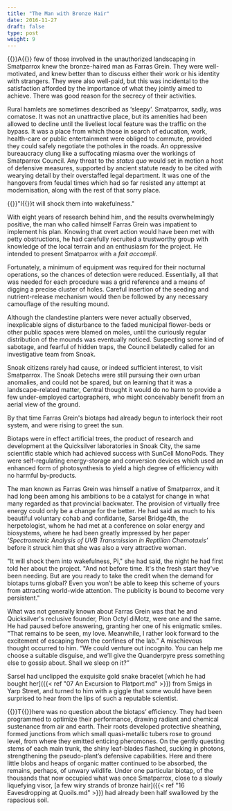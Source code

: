 ```yaml
---
title: "The Man with Bronze Hair"
date: 2016-11-27
draft: false
type: post
weight: 9
---
```


{{<glyph>}}A{{</glyph>}} few of those involved in the unauthorized landscaping in Smatparrox knew the bronze-haired man as Farras Grein. They were well-motivated, and knew better than to discuss either their work or his identity with strangers. They were also well-paid, but this was incidental to the satisfaction afforded by the importance of what they jointly aimed to achieve. There was good reason for the secrecy of their activities.

Rural hamlets are sometimes described as ‘sleepy’. Smatparrox, sadly, was comatose. It was not an unattractive place, but its amenities had been allowed to decline until the liveliest local feature was the traffic on the bypass. It was a place from which those in search of education, work, health-care or public entertainment were obliged to commute, provided they could safely negotiate the potholes in the roads. An oppressive bureaucracy clung like a suffocating miasma over the workings of Smatparrox Council. Any threat to the *status quo* would set in motion a host of defensive measures, supported by ancient statute ready to be cited with wearying detail by their overstaffed legal department. It was one of the hangovers from feudal times which had so far resisted any attempt at modernisation, along with the rest of that sorry place.



{{<glyph>}}"I{{</glyph>}}t will shock them into wakefulness."

With eight years of research behind him, and the results overwhelmingly positive, the man who called himself Farras Grein was impatient to implement his plan. Knowing that overt action would have been met with petty obstructions, he had carefully recruited a trustworthy group with knowledge of the local terrain and an enthusiasm for the project. He intended to present Smatparrox with a *fait accompli*.

Fortunately, a minimum of equipment was required for their nocturnal operations, so the chances of detection were reduced. Essentially, all that was needed for each procedure was a grid reference and a means of digging a precise cluster of holes. Careful insertion of the seeding and nutrient-release mechanism would then be followed by any necessary camouflage of the resulting mound.

Although the clandestine planters were never actually observed, inexplicable signs of disturbance to the faded municipal flower-beds or other public spaces were blamed on moles, until the curiously regular distribution of the mounds was eventually noticed. Suspecting some kind of sabotage, and fearful of hidden traps, the Council belatedly called for an investigative team from Snoak.

Snoak citizens rarely had cause, or indeed sufficient interest, to visit Smatparrox. The Snoak Detechs were still pursuing their own urban anomalies, and could not be spared, but on learning that it was a landscape-related matter, Central thought it would do no harm to provide a few under-employed cartographers, who might conceivably benefit from an aerial view of the ground.

By that time Farras Grein's biotaps had already begun to interlock their root system, and were rising to greet the sun.

Biotaps were in effect artificial trees, the product of research and development at the Quicksilver laboratories in Snoak City, the same scientific stable which had achieved success with SunCell MonoPods. They were self-regulating energy-storage and conversion devices which used an enhanced form of photosynthesis to yield a high degree of efficiency with no harmful by-products.

The man known as Farras Grein was himself a native of Smatparrox, and it had long been among his ambitions to be a catalyst for change in what many regarded as that provincial backwater. The provision of virtually free energy could only be a change for the better. He had said as much to his beautiful voluntary cohab and confidante, Sarsel Bridge4th, the herpetologist, whom he had met at a conference on solar energy and biosystems, where he had been greatly impressed by her paper *‘Spectrometric Analysis of UVB Transmission in Reptilian Chemotaxis’* before it struck him that she was also a very attractive woman.

"It will shock them into wakefulness, Pi," she had said, the night he had first told her about the project. "And not before time. It's the fresh start they've been needing. But are you ready to take the credit when the demand for biotaps turns global? Even you won’t be able to keep this scheme of yours from attracting world-wide attention. The publicity is bound to become very persistent."

What was not generally known about Farras Grein was that he and Quicksilver's reclusive founder, Pion Octyl diMotz, were one and the same. He had paused before answering, granting her one of his enigmatic smiles. "That remains to be seen, my love. Meanwhile, I rather look forward to the excitement of escaping from the confines of the lab.” A mischievous thought occurred to him. “We could venture out incognito. You can help me choose a suitable disguise, and we’ll give the Quanderpyre press something else to gossip about. Shall we sleep on it?”

Sarsel had unclipped the exquisite gold snake bracelet [which he had bought her]({{< ref "07 An Excursion to Platport.md" >}}) from Smigs in Yarp Street, and turned to him with a giggle that some would have been surprised to hear from the lips of such a reputable scientist.



{{<glyph>}}T{{</glyph>}}here was no question about the biotaps’ efficiency. They had been programmed to optimize their performance, drawing radiant and chemical sustenance from air and earth. Their roots developed protective sheathing, formed junctions from which small quasi-metallic tubers rose to ground level, from where they emitted enticing pheromones. On the gently questing stems of each main trunk, the shiny leaf-blades flashed, sucking in photons, strengthening the pseudo-plant’s defensive capabilities. Here and there little blobs and heaps of organic matter continued to be absorbed, the remains, perhaps, of unwary wildlife. Under one particular biotap, of the thousands that now occupied what was once Smatparrox, close to a slowly liquefying visor, [a few wiry strands of bronze hair]({{< ref "16 Eavesdropping at Quoils.md" >}}) had already been half swallowed by the rapacious soil.